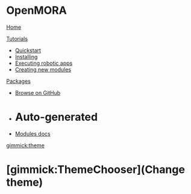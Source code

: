 # OpenMORA

[Home](index.md)

[Tutorials]()

  * [Quickstart](tutorial-quickstart.md)
  * [Installing](tutorial-install.md)
  * [Executing robotic apps](tutorial-execute-demo-app.md)
  * [Creating new modules](tutorial-creating-module.md)

[Packages]()

  * [Browse on GitHub](https://github.com/OpenMORA)
  * # Auto-generated
  * [Modules docs](mooxygen.md)

[gimmick:theme](flatly)

# [gimmick:ThemeChooser](Change theme)


